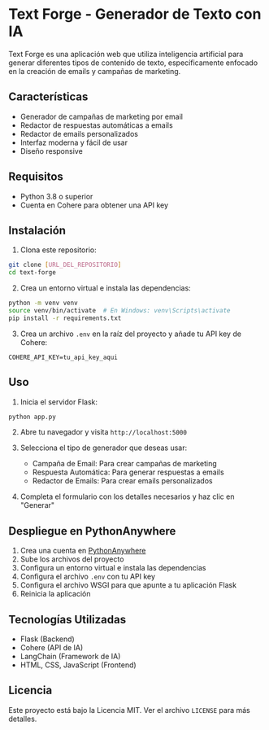 # Text Forge - Generador de Texto con IA

Text Forge es una aplicación web que utiliza inteligencia artificial para generar diferentes tipos de contenido de texto, específicamente enfocado en la creación de emails y campañas de marketing.

## Características

- Generador de campañas de marketing por email
- Redactor de respuestas automáticas a emails
- Redactor de emails personalizados
- Interfaz moderna y fácil de usar
- Diseño responsive

## Requisitos

- Python 3.8 o superior
- Cuenta en Cohere para obtener una API key

## Instalación

1. Clona este repositorio:
```bash
git clone [URL_DEL_REPOSITORIO]
cd text-forge
```

2. Crea un entorno virtual e instala las dependencias:
```bash
python -m venv venv
source venv/bin/activate  # En Windows: venv\Scripts\activate
pip install -r requirements.txt
```

3. Crea un archivo `.env` en la raíz del proyecto y añade tu API key de Cohere:
```
COHERE_API_KEY=tu_api_key_aqui
```

## Uso

1. Inicia el servidor Flask:
```bash
python app.py
```

2. Abre tu navegador y visita `http://localhost:5000`

3. Selecciona el tipo de generador que deseas usar:
   - Campaña de Email: Para crear campañas de marketing
   - Respuesta Automática: Para generar respuestas a emails
   - Redactor de Emails: Para crear emails personalizados

4. Completa el formulario con los detalles necesarios y haz clic en "Generar"

## Despliegue en PythonAnywhere

1. Crea una cuenta en [PythonAnywhere](https://www.pythonanywhere.com/)
2. Sube los archivos del proyecto
3. Configura un entorno virtual e instala las dependencias
4. Configura el archivo `.env` con tu API key
5. Configura el archivo WSGI para que apunte a tu aplicación Flask
6. Reinicia la aplicación

## Tecnologías Utilizadas

- Flask (Backend)
- Cohere (API de IA)
- LangChain (Framework de IA)
- HTML, CSS, JavaScript (Frontend)

## Licencia

Este proyecto está bajo la Licencia MIT. Ver el archivo `LICENSE` para más detalles. 